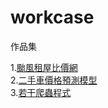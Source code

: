# workcase

作品集

1.<a href="https://github.com/joe188032/workcase/tree/master/%E9%A2%B1%E9%A2%A8%E7%A7%9F%E5%B1%8B%E6%AF%94%E5%83%B9%E7%B6%B2">颱風租屋比價網 <a/><br/>
2.<a href="https://github.com/joe188032/workcase/tree/master/%E4%BA%8C%E6%89%8B%E8%BB%8A%E5%83%B9%E6%A0%BC%E9%A0%90%E6%B8%AC%E6%A8%A1%E5%9E%8B">二手車價格預測模型 <a/><br/>
3.<a href=https://github.com/joe188032/workcase/tree/master/casestudies_crawl>若干爬蟲程式 <a/>





